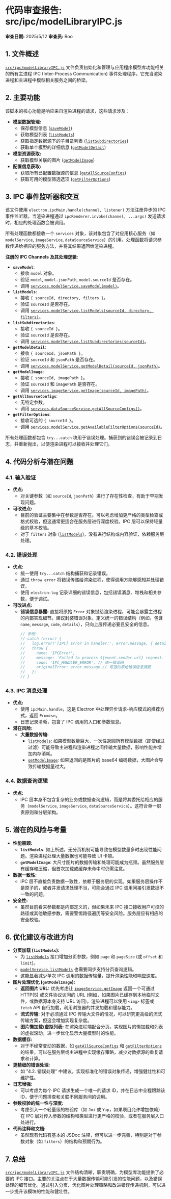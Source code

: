 # 代码审查报告: src/ipc/modelLibraryIPC.js

**审查日期:** 2025/5/12
**审查员:** Roo

## 1. 文件概述

[`src/ipc/modelLibraryIPC.js`](src/ipc/modelLibraryIPC.js:0) 文件负责初始化和管理与应用程序模型库功能相关的所有主进程 IPC (Inter-Process Communication) 事件处理程序。它充当渲染进程和主进程中模型相关服务之间的桥梁。

## 2. 主要功能

该脚本的核心功能是响应来自渲染进程的请求，这些请求涉及：

-   **模型数据管理:**
    -   保存模型信息 ([`saveModel`](src/ipc/modelLibraryIPC.js:12))
    -   获取模型列表 ([`listModels`](src/ipc/modelLibraryIPC.js:29))
    -   获取指定数据源下的子目录列表 ([`listSubdirectories`](src/ipc/modelLibraryIPC.js:44))
    -   获取单个模型的详细信息 ([`getModelDetail`](src/ipc/modelLibraryIPC.js:59))
-   **模型资源获取:**
    -   获取模型关联的图片 ([`getModelImage`](src/ipc/modelLibraryIPC.js:74))
-   **配置信息获取:**
    -   获取所有已配置数据源的信息 ([`getAllSourceConfigs`](src/ipc/modelLibraryIPC.js:90))
    -   获取可用的模型筛选选项 ([`getFilterOptions`](src/ipc/modelLibraryIPC.js:103))

## 3. IPC 事件监听器和交互

该文件使用 `electron.ipcMain.handle(channel, listener)` 方法注册异步的 IPC 事件监听器。当渲染进程通过 `ipcRenderer.invoke(channel, ...args)` 发送请求时，相应的处理函数会被调用。

所有处理函数都接收一个 `services` 对象，该对象包含了对应用核心服务（如 `modelService`, `imageService`, `dataSourceService`）的引用。处理函数将请求参数传递给相应的服务方法，并将其结果返回给渲染进程。

**注册的 IPC Channels 及其处理逻辑:**

-   **`saveModel`**:
    -   接收 `model` 对象。
    -   验证 `model`, `model.jsonPath`, `model.sourceId` 是否存在。
    -   调用 [`services.modelService.saveModel(model)`](src/services/modelService.js)。
-   **`listModels`**:
    -   接收 `{ sourceId, directory, filters }`。
    -   验证 `sourceId` 是否存在。
    -   调用 [`services.modelService.listModels(sourceId, directory, filters)`](src/services/modelService.js)。
-   **`listSubdirectories`**:
    -   接收 `{ sourceId }`。
    -   验证 `sourceId` 是否存在。
    -   调用 [`services.modelService.listSubdirectories(sourceId)`](src/services/modelService.js)。
-   **`getModelDetail`**:
    -   接收 `{ sourceId, jsonPath }`。
    -   验证 `sourceId` 和 `jsonPath` 是否存在。
    -   调用 [`services.modelService.getModelDetail(sourceId, jsonPath)`](src/services/modelService.js)。
-   **`getModelImage`**:
    -   接收 `{ sourceId, imagePath }`。
    -   验证 `sourceId` 和 `imagePath` 是否存在。
    -   调用 [`services.imageService.getImage(sourceId, imagePath)`](src/services/imageService.js)。
-   **`getAllSourceConfigs`**:
    -   无特定参数。
    -   调用 [`services.dataSourceService.getAllSourceConfigs()`](src/services/dataSourceService.js)。
-   **`getFilterOptions`**:
    -   接收可选的 `{ sourceId }`。
    -   调用 [`services.modelService.getAvailableFilterOptions(sourceId)`](src/services/modelService.js)。

所有处理函数都包含 `try...catch` 块用于错误处理。捕获到的错误会被记录到日志，并重新抛出，以便渲染进程可以接收并处理它们。

## 4. 代码分析与潜在问题

### 4.1. 输入验证

-   **优点:**
    -   对关键参数（如 `sourceId`, `jsonPath`）进行了存在性检查，有助于早期发现问题。
-   **可改进点:**
    -   目前的验证主要集中在参数是否存在。可以考虑增加更严格的类型检查或格式校验，但这通常更适合在服务层进行深度校验。IPC 层可以保持轻量级的基本校验。
    -   对于 `filters` 对象 ([`listModels`](src/ipc/modelLibraryIPC.js:29))，没有进行结构或内容验证，依赖服务层处理。

### 4.2. 错误处理

-   **优点:**
    -   统一使用 `try...catch` 结构捕获和记录错误。
    -   通过 `throw error` 将错误传递给渲染进程，使得调用方能够感知并处理错误。
    -   使用 `electron-log` 记录详细的错误信息，包括错误消息、堆栈和相关参数，便于调试。
-   **可改进点:**
    -   **错误信息暴露:** 直接将原始 `Error` 对象抛给渲染进程，可能会暴露主进程的内部实现细节。建议封装错误对象，定义统一的错误结构（例如，包含 `name`, `message`, `code`, `details`），只向上层传递必要且安全的信息。
        ```javascript
        // 示例:
        // catch (error) {
        //   log.error('[IPC] Error in handler:', error.message, { details: error.stack });
        //   throw {
        //     name: 'IPCError',
        //     message: `Failed to process ${event.sender.url} request.`, // 通用消息
        //     code: 'IPC_HANDLER_ERROR', // 统一错误码
        //     originalError: error.message // 可选的原始错误信息摘要
        //   };
        // }
        ```

### 4.3. IPC 消息处理

-   **优点:**
    -   使用 `ipcMain.handle`，这是 Electron 中处理异步请求-响应模式的推荐方式，返回 `Promise`。
    -   日志记录清晰，包含了 IPC 调用的入口和参数信息。
-   **潜在风险:**
    -   **大量数据传输:**
        -   [`listModels`](src/ipc/modelLibraryIPC.js:29): 如果模型数量巨大，一次性返回所有模型数据（即使经过过滤）可能导致主进程和渲染进程之间传输大量数据，影响性能并增加内存消耗。
        -   [`getModelImage`](src/ipc/modelLibraryIPC.js:74): 如果返回的是图片的 base64 编码数据，大图片会导致传输数据量过大。

### 4.4. 数据查询逻辑

-   **优点:**
    -   IPC 层本身不包含复杂的业务或数据查询逻辑，而是将其委托给相应的服务（`modelService`, `imageService`, `dataSourceService`）。这符合单一职责原则和分层架构。

## 5. 潜在的风险与考量

-   **性能瓶颈:**
    -   **`listModels`**: 如上所述，无分页机制可能导致在模型数量多时出现性能问题。渲染进程处理大量数据也可能导致 UI 卡顿。
    -   **`getModelImage`**: 大尺寸图片的数据传输和处理可能成为瓶颈。虽然服务层有缓存和压缩，但首次加载或缓存未命中时仍需注意。
-   **数据一致性:**
    -   IPC 层不直接负责数据一致性，依赖于服务层的实现。如果服务层操作不是原子的，或者并发请求处理不当，可能会通过 IPC 调用间接引发数据不一致的问题。
-   **安全性:**
    -   虽然目前看来参数都是内部定义的，但如果未来 IPC 接口接收用户可控的路径或其他敏感参数，需要警惕路径遍历等安全风险。服务层应有相应的安全校验。

## 6. 优化建议与改进方向

-   **分页加载 (`listModels`):**
    -   为 [`listModels`](src/ipc/modelLibraryIPC.js:29) 接口增加分页参数，例如 `page` 和 `pageSize` (或 `offset` 和 `limit`)。
    -   [`modelService.listModels`](src/services/modelService.js) 也需要同步支持分页查询逻辑。
    -   这能显著减少单次 IPC 调用的数据传输量，提升渲染性能和响应速度。
-   **图片处理优化 (`getModelImage`):**
    -   **返回图片 URL:** 优先考虑让 [`imageService.getImage`](src/services/imageService.js) 返回一个可通过 HTTP(S) 或文件协议访问的 URL (例如，如果图片已缓存到本地临时文件，或数据源本身支持 URL 访问)。渲染进程可以使用 `<img>` 标签或 `fetch` API 自行加载，利用浏览器的并发加载和缓存能力。
    -   **流式传输:** 对于必须通过 IPC 传输大文件的情况，可以研究更高级的流式传输方案，但这会增加实现复杂度。
    -   **图片懒加载/虚拟列表:** 在渲染进程端配合分页，实现图片的懒加载和列表的虚拟滚动，进一步优化显示大量模型时的性能。
-   **数据缓存:**
    -   对于不经常变动的数据，如 [`getAllSourceConfigs`](src/ipc/modelLibraryIPC.js:90) 和 [`getFilterOptions`](src/ipc/modelLibraryIPC.js:103) 的结果，可以在服务层或主进程中实现缓存策略，减少对数据源的重复请求和计算。
-   **更精细的错误处理:**
    -   如 "4.2. 错误处理" 中建议，实现标准化的错误对象传递，增强健壮性和可维护性。
-   **日志增强:**
    -   可以考虑为每个 IPC 请求生成一个唯一的请求 ID，并在日志中全程跟踪该 ID，便于问题排查和关联不同服务间的调用。
-   **参数校验的统一性与深度:**
    -   考虑引入一个轻量级的校验库（如 `Joi` 或 `Yup`，如果项目允许增加依赖）在 IPC 层对传入参数的结构和类型进行更严格的校验，或者在服务层入口处进行。
-   **代码注释和文档:**
    -   虽然现有代码有基本的 JSDoc 注释，但可以进一步完善，特别是对于参数对象（如 `filters`）的结构和预期行为。

## 7. 总结

[`src/ipc/modelLibraryIPC.js`](src/ipc/modelLibraryIPC.js:0) 文件结构清晰，职责明确，为模型库功能提供了必要的 IPC 接口。主要的关注点在于大量数据传输可能引发的性能问题，以及错误处理的细节优化。通过引入分页、优化图片处理策略和改进错误传递机制，可以进一步提升该模块的性能和健壮性。